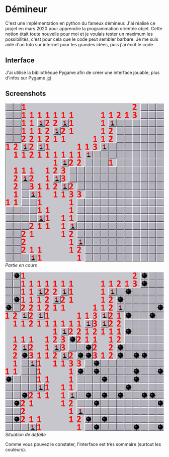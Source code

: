# Démineur

C'est une implémentation en python du fameux démineur. J'ai réalisé ce projet en mars 2020 pour apprendre la programmation orientée objet. Cette notion était toute nouvelle pour moi et je voulais tester un maximum les possibilités, c'est pour cela que le code peut sembler barbare.
Je me suis aidé d'un tuto sur internet pour les grandes idées, puis j'ai écrit le code.

## Interface
J'ai utilisé la bibliothèque Pygame afin de créer une interface jouable, plus d'infos sur Pygame [ici](https://www.pygame.org/docs/)

## Screenshots
![Partie en cours](https://github.com/Tangax/demineur/blob/main/screens/partie.png)
_Partie en cours_

![Défaite](https://github.com/Tangax/demineur/blob/main/screens/defaite.png)
_Situation de défaite_

Comme vous pouvez le constater, l'interface est très sommaire (surtout les couleurs).

